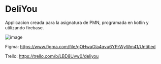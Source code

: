 # DeliYou

Applicacion creada para la asignatura de PMN, programada en kotlin y utilizando firebase.

![image](https://user-images.githubusercontent.com/91387558/200191804-ff18b5dc-0667-4622-ba8e-db74298fd507.png)


Figma:
    https://www.figma.com/file/gOHwaOla4qvu6YPrWyWm41/Untitled
    
Trello:
    https://trello.com/b/LBD8Uvw0/deliyou
